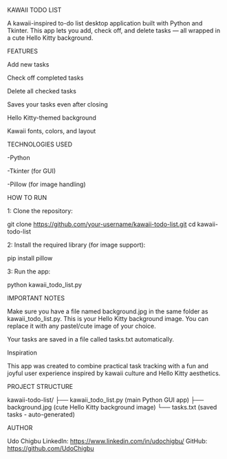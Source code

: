 KAWAII TODO LIST

A kawaii-inspired to-do list desktop application built with Python and Tkinter.
This app lets you add, check off, and delete tasks — all wrapped in a cute Hello Kitty background.

FEATURES

Add new tasks

Check off completed tasks

Delete all checked tasks

Saves your tasks even after closing

Hello Kitty-themed background

Kawaii fonts, colors, and layout

TECHNOLOGIES USED

-Python

-Tkinter (for GUI)

-Pillow (for image handling)

HOW TO RUN

1: Clone the repository:

git clone https://github.com/your-username/kawaii-todo-list.git
cd kawaii-todo-list

2: Install the required library (for image support):

pip install pillow

3: Run the app:

python kawaii_todo_list.py

IMPORTANT NOTES

Make sure you have a file named background.jpg in the same folder as kawaii_todo_list.py.
This is your Hello Kitty background image. You can replace it with any pastel/cute image of your choice.

Your tasks are saved in a file called tasks.txt automatically.

Inspiration

This app was created to combine practical task tracking with a fun and joyful user experience inspired by kawaii culture and Hello Kitty aesthetics.

PROJECT STRUCTURE

kawaii-todo-list/
├── kawaii_todo_list.py (main Python GUI app)
├── background.jpg (cute Hello Kitty background image)
└── tasks.txt (saved tasks - auto-generated)

AUTHOR

Udo Chigbu
LinkedIn: https://www.linkedin.com/in/udochigbu/
GitHub: https://github.com/UdoChigbu

